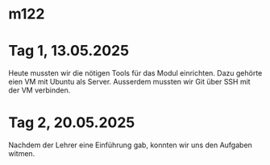 # m122

# Tag 1, 13.05.2025

Heute mussten wir die nötigen Tools für das Modul einrichten. Dazu gehörte eien VM mit Ubuntu als Server. Ausserdem mussten wir Git über SSH mit der VM verbinden.


# Tag 2, 20.05.2025

Nachdem der Lehrer eine Einführung gab, konnten wir uns den Aufgaben witmen.
